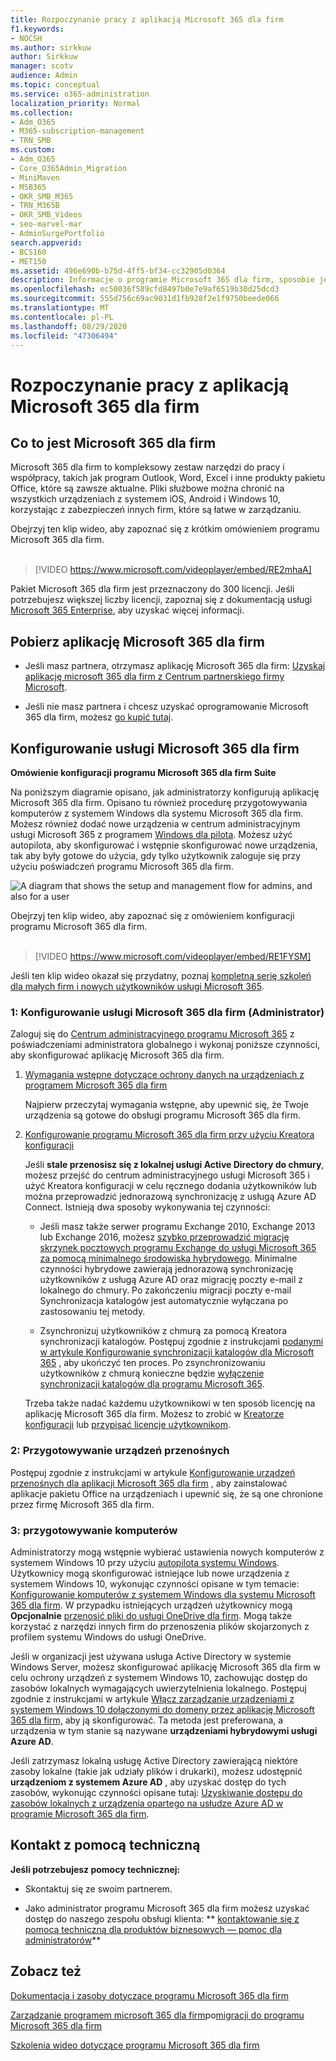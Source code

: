 ```yaml
---
title: Rozpoczynanie pracy z aplikacją Microsoft 365 dla firm
f1.keywords:
- NOCSH
ms.author: sirkkuw
author: Sirkkuw
manager: scotv
audience: Admin
ms.topic: conceptual
ms.service: o365-administration
localization_priority: Normal
ms.collection:
- Adm_O365
- M365-subscription-management
- TRN_SMB
ms.custom:
- Adm_O365
- Core_O365Admin_Migration
- MiniMaven
- MSB365
- OKR_SMB_M365
- TRN_M365B
- OKR_SMB_Videos
- seo-marvel-mar
- AdminSurgePortfolio
search.appverid:
- BCS160
- MET150
ms.assetid: 496e690b-b75d-4ff5-bf34-cc32905d0364
description: Informacje o programie Microsoft 365 dla firm, sposobie jego konfigurowania i przygotowywaniu urządzeń i komputerów użytkowników w celu zapewnienia ich ochrony firmie Microsoft 365 dla firm.
ms.openlocfilehash: ec50036f589cfd8497b0e7e9af6519b30d25dcd3
ms.sourcegitcommit: 555d756c69ac9031d1fb928f2e1f9750beede066
ms.translationtype: MT
ms.contentlocale: pl-PL
ms.lasthandoff: 08/29/2020
ms.locfileid: "47306494"
---
```

# <a name="get-started-with-microsoft-365-for-business"></a>Rozpoczynanie pracy z aplikacją Microsoft 365 dla firm

## <a name="what-is-microsoft-365-for-business"></a>Co to jest Microsoft 365 dla firm

Microsoft 365 dla firm to kompleksowy zestaw narzędzi do pracy i współpracy, takich jak program Outlook, Word, Excel i inne produkty pakietu Office, które są zawsze aktualne. Pliki służbowe można chronić na wszystkich urządzeniach z systemem iOS, Android i Windows 10, korzystając z zabezpieczeń innych firm, które są łatwe w zarządzaniu.

Obejrzyj ten klip wideo, aby zapoznać się z krótkim omówieniem programu Microsoft 365 dla firm.<br><br>

> [!VIDEO https://www.microsoft.com/videoplayer/embed/RE2mhaA] 
  
Pakiet Microsoft 365 dla firm jest przeznaczony do 300 licencji. Jeśli potrzebujesz większej liczby licencji, zapoznaj się z dokumentacją usługi [Microsoft 365 Enterprise](https://go.microsoft.com/fwlink/p/?linkid=860986), aby uzyskać więcej informacji. 
  
## <a name="get-microsoft-365-for-business"></a>Pobierz aplikację Microsoft 365 dla firm

- Jeśli masz partnera, otrzymasz aplikację Microsoft 365 dla firm: [Uzyskaj aplikację microsoft 365 dla firm z Centrum partnerskiego firmy Microsoft](get-microsoft-365-business.md).
    
- Jeśli nie masz partnera i chcesz uzyskać oprogramowanie Microsoft 365 dla firm, możesz [go kupić tutaj](https://www.microsoft.com/microsoft-365/business).
    
## <a name="set-up-microsoft-365-for-business"></a>Konfigurowanie usługi Microsoft 365 dla firm

 **Omówienie konfiguracji programu Microsoft 365 dla firm Suite**
  
Na poniższym diagramie opisano, jak administratorzy konfigurują aplikację Microsoft 365 dla firm. Opisano tu również procedurę przygotowywania komputerów z systemem Windows dla systemu Microsoft 365 dla firm. Możesz również dodać nowe urządzenia w centrum administracyjnym usługi Microsoft 365 z programem [Windows dla pilota](add-autopilot-devices-and-profile.md). Możesz użyć autopilota, aby skonfigurować i wstępnie skonfigurować nowe urządzenia, tak aby były gotowe do użycia, gdy tylko użytkownik zaloguje się przy użyciu poświadczeń programu Microsoft 365 dla firm.
  
![A diagram that shows the setup and management flow for admins, and also for a user](../media/249f81fc-7e79-44c7-8425-3a0b7b651c3b.png)

Obejrzyj ten klip wideo, aby zapoznać się z omówieniem konfiguracji programu Microsoft 365 dla firm.<br><br>

> [!VIDEO https://www.microsoft.com/videoplayer/embed/RE1FYSM] 

Jeśli ten klip wideo okazał się przydatny, poznaj [kompletną serię szkoleń dla małych firm i nowych użytkowników usługi Microsoft 365](https://support.microsoft.com/office/6ab4bbcd-79cf-4000-a0bd-d42ce4d12816).

  
### <a name="1-set-up-microsoft-365-for-business-admin"></a>1: Konfigurowanie usługi Microsoft 365 dla firm (Administrator)

Zaloguj się do [Centrum administracyjnego programu Microsoft 365](https://portal.office.com/adminportal/home) z poświadczeniami administratora globalnego i wykonaj poniższe czynności, aby skonfigurować aplikację Microsoft 365 dla firm. 
  
1. [Wymagania wstępne dotyczące ochrony danych na urządzeniach z programem Microsoft 365 dla firm](pre-requisites-for-data-protection.md)
    
    Najpierw przeczytaj wymagania wstępne, aby upewnić się, że Twoje urządzenia są gotowe do obsługi programu Microsoft 365 dla firm.
    
2. [Konfigurowanie programu Microsoft 365 dla firm przy użyciu Kreatora konfiguracji](set-up.md)
    
    Jeśli **stale przenosisz się z lokalnej usługi Active Directory do chmury**, możesz przejść do centrum administracyjnego usługi Microsoft 365 i użyć Kreatora konfiguracji w celu ręcznego dodania użytkowników lub można przeprowadzić jednorazową synchronizację z usługą Azure AD Connect. Istnieją dwa sposoby wykonywania tej czynności: 
    
    - Jeśli masz także serwer programu Exchange 2010, Exchange 2013 lub Exchange 2016, możesz [szybko przeprowadzić migrację skrzynek pocztowych programu Exchange do usługi Microsoft 365 za pomocą minimalnego środowiska hybrydowego](https://docs.microsoft.com/Exchange/mailbox-migration/use-minimal-hybrid-to-quickly-migrate). Minimalne czynności hybrydowe zawierają jednorazową synchronizację użytkowników z usługą Azure AD oraz migrację poczty e-mail z lokalnego do chmury. Po zakończeniu migracji poczty e-mail Synchronizacja katalogów jest automatycznie wyłączana po zastosowaniu tej metody.
    
    - Zsynchronizuj użytkowników z chmurą za pomocą Kreatora synchronizacji katalogów. Postępuj zgodnie z instrukcjami [podanymi w artykule Konfigurowanie synchronizacji katalogów dla Microsoft 365](https://docs.microsoft.com/microsoft-365/enterprise/set-up-directory-synchronization) , aby ukończyć ten proces. Po zsynchronizowaniu użytkowników z chmurą konieczne będzie [wyłączenie synchronizacji katalogów dla programu Microsoft 365](https://docs.microsoft.com/microsoft-365/enterprise/turn-off-directory-synchronization).
    
    Trzeba także nadać każdemu użytkownikowi w ten sposób licencję na aplikację Microsoft 365 dla firm. Możesz to zrobić w [Kreatorze konfiguracji](set-up.md) lub [przypisać licencje użytkownikom](../admin/manage/assign-licenses-to-users.md).
    
### <a name="2-prepare-mobile-devices"></a>2: Przygotowywanie urządzeń przenośnych

Postępuj zgodnie z instrukcjami w artykule [Konfigurowanie urządzeń przenośnych dla aplikacji Microsoft 365 dla firm](set-up-mobile-devices.md) , aby zainstalować aplikacje pakietu Office na urządzeniach i upewnić się, że są one chronione przez firmę Microsoft 365 dla firm. 
  
### <a name="3-prepare-pcs"></a>3: przygotowywanie komputerów

Administratorzy mogą wstępnie wybierać ustawienia nowych komputerów z systemem Windows 10 przy użyciu [autopilota systemu Windows](add-autopilot-devices-and-profile.md). Użytkownicy mogą skonfigurować istniejące lub nowe urządzenia z systemem Windows 10, wykonując czynności opisane w tym temacie: [Konfigurowanie komputerów z systemem Windows dla systemu Microsoft 365 dla firm](set-up-windows-devices.md). W przypadku istniejących urządzeń użytkownicy mogą **Opcjonalnie** [przenosić pliki do usługi OneDrive dla firm](move-files-to-onedrive.md). Mogą także korzystać z narzędzi innych firm do przenoszenia plików skojarzonych z profilem systemu Windows do usługi OneDrive.
  
Jeśli w organizacji jest używana usługa Active Directory w systemie Windows Server, możesz skonfigurować aplikację Microsoft 365 dla firm w celu ochrony urządzeń z systemem Windows 10, zachowując dostęp do zasobów lokalnych wymagających uwierzytelnienia lokalnego. Postępuj zgodnie z instrukcjami w artykule [Włącz zarządzanie urządzeniami z systemem Windows 10 dołączonymi do domeny przez aplikację Microsoft 365 dla firm,](manage-windows-devices.md) aby ją skonfigurować. Ta metoda jest preferowana, a urządzenia w tym stanie są nazywane **urządzeniami hybrydowymi usługi Azure AD**. 
  
Jeśli zatrzymasz lokalną usługę Active Directory zawierającą niektóre zasoby lokalne (takie jak udziały plików i drukarki), możesz udostępnić **urządzeniom z systemem Azure AD** , aby uzyskać dostęp do tych zasobów, wykonując czynności opisane tutaj: [Uzyskiwanie dostępu do zasobów lokalnych z urządzenia opartego na usłudze Azure AD w programie Microsoft 365 dla firm](access-resources.md).
  
  
## <a name="contact-support"></a>Kontakt z pomocą techniczną

 **Jeśli potrzebujesz pomocy technicznej:**
  
- Skontaktuj się ze swoim partnerem.
    
- Jako administrator programu Microsoft 365 dla firm możesz uzyskać dostęp do naszego zespołu obsługi klienta: ** [kontaktowanie się z pomocą techniczną dla produktów biznesowych — pomoc dla administratorów](https://docs.microsoft.com/microsoft-365/admin/contact-support-for-business-products)**
    
## <a name="see-also"></a>Zobacz też

[Dokumentacja i zasoby dotyczące programu Microsoft 365 dla firm](https://go.microsoft.com/fwlink/p/?linkid=853701)
  
[Zarządzanie programem microsoft 365 dla firm](manage.md)po[migracji do programu Microsoft 365 dla firm](migrate-to-microsoft-365-business.md)

[Szkolenia wideo dotyczące programu Microsoft 365 dla firm](https://support.microsoft.com/office/6ab4bbcd-79cf-4000-a0bd-d42ce4d12816) 
